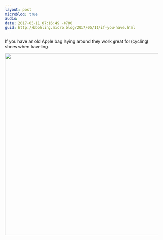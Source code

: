 ```yaml
---
layout: post
microblog: true
audio: 
date: 2017-05-11 07:16:49 -0700
guid: http://bbohling.micro.blog/2017/05/11/if-you-have.html
---
```

If you have an old Apple bag laying around they work great for (cycling) shoes when traveling.

<img src="http://bbohling.micro.blog/uploads/2017/2d7b23e887.jpg" width="600" height="600" style="height: auto" />
